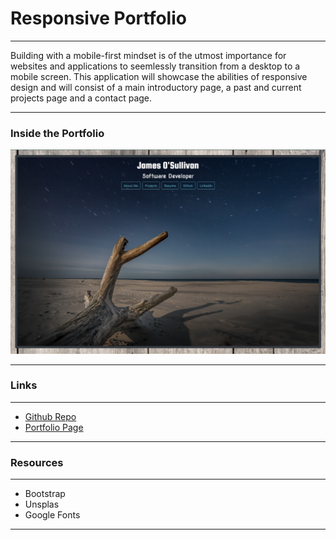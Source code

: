 # Responsive Portfolio

---

Building with a mobile-first mindset is of the utmost importance for websites and applications to seemlessly transition from a desktop to a mobile screen. This application will showcase the abilities of responsive design and will consist of a main introductory page, a past and current projects page and a contact page.

---
### Inside the Portfolio
![Home Page](./assets/portfoliohomepage.jpg)

---
### Links

---

- [Github Repo](https://github.com/jamesosull16/Portfolio)
- [Portfolio Page](https://jamesosull16.github.io/Portfolio/)

---

### Resources

---

- Bootstrap
- Unsplas
- Google Fonts

---
